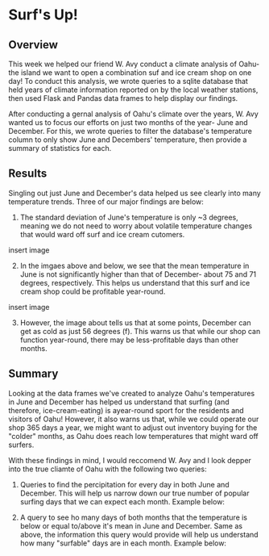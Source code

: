 # Surf's Up!
## Overview
This week we helped our friend W. Avy conduct a climate analysis of Oahu- the island we want to open a combination suf and ice cream shop on one day!  To conduct this analysis, we wrote queries to a sqlite database that held years of climate information reported on by the local weather stations, then used Flask and Pandas data frames to help display our findings.  

After conducting a gernal analysis of Oahu's climate over the years, W. Avy wanted us to focus our efforts on just two months of the year- June and December.  For this, we wrote queries to filter the database's temperature column to only show June and Decembers' temperature, then provide a summary of statistics for each.  

## Results 
Singling out just June and December's data helped us see clearly into many temperature trends.  Three of our major findings are below:

1. The standard deviation of June's temperature is only ~3 degrees, meaning we do not need to worry about volatile temperature changes that would ward off surf and ice cream cutomers.  

insert image 

2. In the imgaes above and below, we see that the mean temperature in June is not significantly higher than that of December- about 75 and 71 degrees, respectively.  This helps us understand that this surf and ice cream shop could be profitable year-round.  

insert image

3. However, the image about tells us that at some points, December can get as cold as just 56 degrees (f).  This warns us that while our shop can function year-round, there may be less-profitable days than other months.    


## Summary
Looking at the data frames we've created to analyze Oahu's temperatures in June and December has helped us understand that surfing (and therefore, ice-cream-eating) is ayear-round sport for the residents and visitors of Oahu!  However, it also warns us that, while we could operate our shop 365 days a year, we might want to adjust out inventory buying for the "colder" months, as Oahu does reach low temperatures that might ward off surfers.  

With these findings in mind, I would reccomend W. Avy and I look depper into the true cliamte of Oahu with the following two queries: 

1. Queries to find the percipitation for every day in both June and December.  This will help us narrow down our true number of popular surfing days that we can expect each month.  Example below: 

2. A query to see ho many days of both months that the temperature is below or equal to/above it's mean in June and December.  Same as above, the information this query would provide will help us understand how many "surfable" days are in each month.  Example below:   

